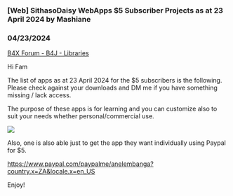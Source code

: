 ### [Web] SithasoDaisy WebApps $5 Subscriber Projects as at 23 April 2024 by Mashiane
### 04/23/2024
[B4X Forum - B4J - Libraries](https://www.b4x.com/android/forum/threads/160698/)

Hi Fam  
  
The list of apps as at 23 April 2024 for the $5 subscribers is the following. Please check against your downloads and DM me if you have something missing / lack access.  
  
The purpose of these apps is for learning and you can customize also to suit your needs whether personal/commercial use.  
  
![](https://www.b4x.com/android/forum/attachments/152966)  
  
Also, one is also able just to get the app they want individually using Paypal for $5.  
  
<https://www.paypal.com/paypalme/anelembanga?country.x=ZA&locale.x=en_US>  
  
  
Enjoy!